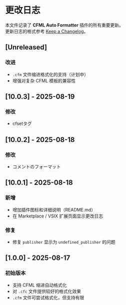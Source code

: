 # 更改日志

本文件记录了 **CFML Auto Formatter** 插件的所有重要更新。  
更新日志的格式参考 [Keep a Changelog](http://keepachangelog.com/)。  

## [Unreleased]
### 改进
- `.cfm` 文件缩进格式化的支持（计划中）
- 增强对复杂 CFML 模板的兼容性

## [10.0.3] - 2025-08-19
### 修改
- cfsetタグ

## [10.0.2] - 2025-08-18
### 修改
- コメントのフォーマット

## [10.0.1] - 2025-08-18
### 新增
- 增加插件图标和详细说明（README.md）
- 在 Marketplace / VSIX 扩展页面显示更改日志

### 修复
- 修复 `publisher` 显示为 `undefined_publisher` 的问题

## [1.0.0] - 2025-08-17
### 初始版本
- 支持 CFML 缩进自动格式化
- 对 `.cfc` 文件提供较好的格式化效果
- `.cfm` 文件可尝试格式化，但支持有限
